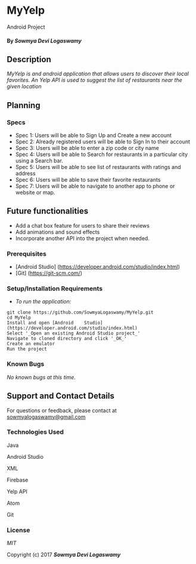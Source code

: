 # MyYelp
Android Project

#### By _**Sowmya Devi Logaswamy**_

## Description
_MyYelp is and android application that allows users to discover their local favorites. An Yelp API is used to suggest the list of restaurants near the given location_

## Planning

### Specs
* Spec 1: Users will be able to Sign Up and Create a new account
* Spec 2: Already registered users will be able to Sign In to their account
* Spec 3: Users will be able to enter a zip code or city name
* Spec 4: Users will be able to Search for restaurants in a particular city using a Search bar.
* Spec 5: Users will be able to see list of restaurants with ratings and address
* Spec 6: Users will be able to save their favorite restaurants
* Spec 7: Users will be able to navigate to another app to phone or website or map.

## Future functionalities
  * Add a chat box feature for users to share their reviews
  * Add animations and sound effects
  * Incorporate another API into the project when needed.

### Prerequisites
  * [Android Studio] (https://developer.android.com/studio/index.html)
  * [Git] (https://git-scm.com/)

### Setup/Installation Requirements

 * _To run the application:_
 ```
 git clone https://github.com/SowmyaLogaswamy/MyYelp.git
 cd MyYelp
 Install and open [Android    Studio](https://developer.android.com/studio/index.html)
 Select '_Open an existing Android Studio project_'
 Navigate to cloned directory and click '_OK_'
 Create an emulator
 Run the project

 ```
### Known Bugs
_No known bugs at this time._

## Support and Contact Details
For questions or feedback, please contact at sowmyalogaswamy@gmail.com

### Technologies Used

Java

Android Studio

XML

Firebase

Yelp API

Atom

Git

### License

*MIT*

Copyright (c) 2017 **_Sowmya Devi Logaswamy_**
